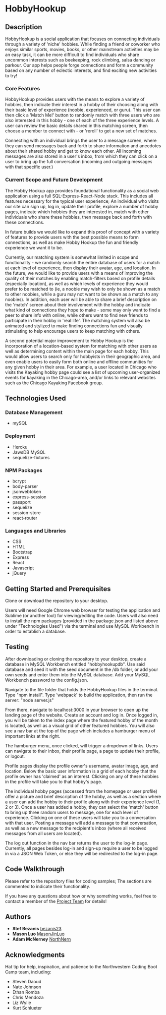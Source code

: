 # HobbyHookup 

## Description

HobbyHookup is a social application that focuses on connecting individuals through a variety of 'niche' hobbies.  While finding a friend or coworker who enjoys similar sports, movies, books, or other mainstream activities may be an easy task, it can be more difficult to find individuals who share uncommon interests such as beekeeping, rock climbing, salsa dancing or parkour.  Our app helps people forge connections and form a community based on any number of eclectic interests, and find exciting new activities to try!  

### Core Features

HobbyHookup provides users with the means to explore a variety of hobbies, then indicate their interest in a hobby of their choosing along with their basic level of experience (noobie, experienced, or guru). This user can then click a 'Match Me!' button to randomly match with three users who are also interested in this hobby - one of each of the three experience levels.  A user can review the basic details shared in this matching screen, then choose a member to connect with - or 'reroll' to get a new set of matches.  

Connecting with an individual brings the user to a message screen, where they can send messages back and forth to share information and anecdotes about their shared hobby and get to know each other.  All incoming messages are also stored in a user's inbox, from which they can click on a user to bring up the full conversation (incoming and outgoing messages with that specific user.)
	
### Current Scope and Future Development

The Hobby Hookup app provides foundational functionality as a social web application using a full SQL-Express-React-Node stack.  This includes all features necessary for the typical user experience;  An individual who visits our site can sign up, log in, update their profile, explore a number of hobby pages, indicate which hobbies they are interested in, match with other individuals who share these hobbies, then message back and forth with these connections.

In future builds we would like to expand this proof of concept with a variety of features to provide users with the best possible means to form connections, as well as make Hobby Hookup the fun and friendly experience we want it to be.

Currently, our matching system is somewhat limited in scope and functionality - we randomly search the entire database of users for a match at each level of experience, then display their avatar, age, and location. In the future, we would like to provide users with a means of improving the quality of their matches by enabling match-filters based on profile details (especially location), as well as which levels of experience they would prefer to be matched to (ie, a noobie may wish to only be shown as a match to other noobies, while a guru may not want to be shown as a match to any noobies).  In addition, each user will be able to share a brief description on the 'match' screen about their involvement with the hobby and indicate what kind of connections they hope to make - some may only want to find a peer to share info with online, while others want to find new friends to participate in their hobby in 'real life'.  The matching system will also be animated and stylized to make finding connections fun and visually stimulating to help encourage users to keep matching with others.

A second potential major improvement to Hobby Hookup is the incorporation of a location-based system for matching with other users as well as determining content within the main page for each hobby.  This would allow users to search only for hobbyists in their geographic area, and even enable users to easily form both online and offline communities for any given hobby in their area.  For example, a user located in Chicago who visits the Kayaking hobby page could see a list of upcoming user-organized events for kayaking in the Chicago-area, and/or links to relevant websites such as the Chicago Kayaking Facebook group.

## Technologies Used

### Database Management
* mySQL

### Deployment
* Heroku
* JawsDB MySQL
* sequelize-fixtures

### NPM Packages
* bcrypt
* body-parser
* jsonwebtoken
* express-session
* passport
* sequelize
* session-store
* react-router 

### Languages and Libraries
* CSS
* HTML
* Bootstrap
* Express
* React
* Javascript
* jQuery

## Getting Started and Prerequisites

Clone or download the repository to your desktop.

Users will need Google Chrome web browser for testing the application and Sublime (or another tool) for viewing/editing the code.  Users will also need to install the npm packages (provided in the package.json and listed above under "Technologies Used") via the terminal and use MySQL Workbench in order to establish a database.

## Testing

After downloading or cloning the repository to your desktop, create a database in MySQL Workbench entitled "hobbyhookupdb".  Use said database and seed it with the seed document in the /db folder, or add your own seeds and enter them into the MySQL database.  Add your MySQL Workbench password to the config.json.

Navigate to the file folder that holds the HobbyHookup files in the terminal.  Type "npm install".  Type 'webpack' to build the application, then run the server: "node server.js" 

From there, navigate to localhost:3000 in your browser to open up the landing page of the website. Create an account and log in.  Once logged in, you will be taken to the index page where the featured hobby of the month is located, as well as a visual grid of other featured hobbies. You will also see a nav bar at the top of the page which includes a hamburger menu of important links at the right. 

The hamburger menu, once clicked, will trigger a dropdown of links.  Users can navigate to their inbox, their profile page, a page to update their profile, or logout.

Profile pages display the profile owner's username, avatar image, age, and location.  Below the basic user information is a grid of each hobby that the profile owner has 'claimed' as an interest.  Clicking on any of these hobbies in the profile will take you to that hobby's page.

The individual hobby pages (accessed from the homepage or user profile) offer a picture and brief description of the hobby, as well as a section where a user can add the hobby to their profile along with their experience level (1, 2 or 3).  Once a user has added a hobby, they can select the 'match' button to bring up three random users to message, one for each level of experience.  Clicking on one of these users will take you to a conversation with that user. Posting a message will add a message to that conversation, as well as a new message to the recipient's inbox (where all received messages from all users are located).

The log out function in the nav bar returns the user to the log-in page.  Currently, all pages besides log-in and sign-up require a user to be logged in via a JSON Web Token, or else they will be redirected to the log-in page.


## Code Walkthrough
Please refer to the repository files for coding samples; The sections are commented to indicate their functionality.

If you have any questions about how or why something works, feel free to contact a member of the [Project Team](https://github.com/MasonJinLuo/hobbyhookup/graphs/contributors) for details!


## Authors
* **Stef Bezanis** [bezanis23](https://github.com/bezanis23)
* **Mason Luo** [MasonJinLuo](https://github.com/MasonJinLuo)
* **Adam McNerney** [NorthNern](https://github.com/NorthNern)

## Acknowledgments
Hat tip for help, inspiration, and patience to the Northwestern Coding Boot Camp team, including:

* Steven Daoud
* Nate Johnson
* Ethan Romba
* Chris Mendoza
* Liz Wylie
* Kurt Schlueter
